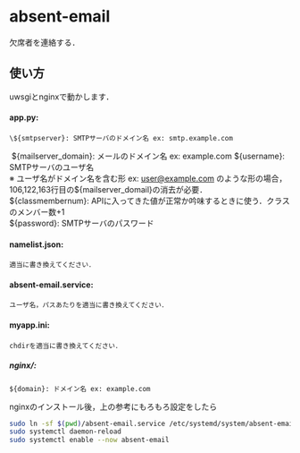 # absent-email

欠席者を連絡する．



## 使い方

uwsgiとnginxで動かします．



#### app.py:
    \${smtpserver}: SMTPサーバのドメイン名 ex: smtp.example.com
​	\${mailserver_domain}: メールのドメイン名 ex: example.com
​	\${username}: SMTPサーバのユーザ名  
​        ※ ユーザ名がドメイン名を含む形 ex: user@example.com のような形の場合，  
​        106,122,163行目の\${mailserver_domail}の消去が必要．  
    \${classmembernum}: APIに入ってきた値が正常か吟味するときに使う．クラスのメンバー数+1  
​    ${password}: SMTPサーバのパスワード



#### namelist.json:
    適当に書き換えてください．



#### absent-email.service:
    ユーザ名，パスあたりを適当に書き換えてください．



#### myapp.ini:
    chdirを適当に書き換えてください．



##### nginx/:
    ${domain}: ドメイン名 ex: example.com



nginxのインストール後，上の参考にもろもろ設定をしたら

```bash
sudo ln -sf $(pwd)/absent-email.service /etc/systemd/system/absent-email.service
sudo systemctl daemon-reload
sudo systemctl enable --now absent-email

